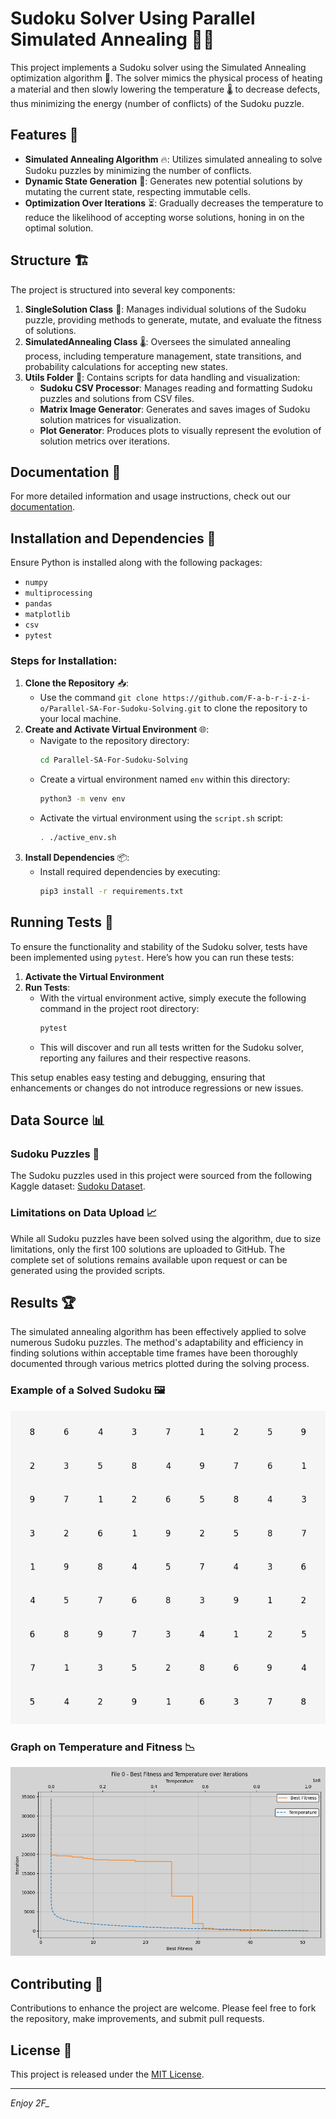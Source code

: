 # Sudoku Solver Using Parallel Simulated Annealing 🧊🔥

This project implements a Sudoku solver using the Simulated Annealing optimization algorithm 🔄. The solver mimics the physical process of heating a material and then slowly lowering the temperature 🌡️ to decrease defects, thus minimizing the energy (number of conflicts) of the Sudoku puzzle.

## Features 🌟

- **Simulated Annealing Algorithm** 🔥: Utilizes simulated annealing to solve Sudoku puzzles by minimizing the number of conflicts.
- **Dynamic State Generation** 🔄: Generates new potential solutions by mutating the current state, respecting immutable cells.
- **Optimization Over Iterations** ⏳: Gradually decreases the temperature to reduce the likelihood of accepting worse solutions, honing in on the optimal solution.

## Structure 🏗️

The project is structured into several key components:

1. **SingleSolution Class** 🧩: Manages individual solutions of the Sudoku puzzle, providing methods to generate, mutate, and evaluate the fitness of solutions.
2. **SimulatedAnnealing Class** 🌡️: Oversees the simulated annealing process, including temperature management, state transitions, and probability calculations for accepting new states.
3. **Utils Folder** 📁: Contains scripts for data handling and visualization:
   - **Sudoku CSV Processor**: Manages reading and formatting Sudoku puzzles and solutions from CSV files.
   - **Matrix Image Generator**: Generates and saves images of Sudoku solution matrices for visualization.
   - **Plot Generator**: Produces plots to visually represent the evolution of solution metrics over iterations.

## Documentation 📖

For more detailed information and usage instructions, check out our [documentation](/Parallel-SA-For-Sudoku-Solving/docs/).

## Installation and Dependencies 🔧

Ensure Python is installed along with the following packages:
- `numpy`
- `multiprocessing`
- `pandas`
- `matplotlib`
- `csv`
- `pytest`

### Steps for Installation:

1. **Clone the Repository** 📥: 
   - Use the command `git clone https://github.com/F-a-b-r-i-z-i-o/Parallel-SA-For-Sudoku-Solving.git` to clone the repository to your local machine.
2. **Create and Activate Virtual Environment** 🌐:
   - Navigate to the repository directory:
     ```bash
     cd Parallel-SA-For-Sudoku-Solving
     ```
   - Create a virtual environment named `env` within this directory:
     ```bash
     python3 -m venv env
     ```
   - Activate the virtual environment using the `script.sh` script:
     ```bash
     . ./active_env.sh
     ```
3. **Install Dependencies** 📦:
   - Install required dependencies by executing:
     ```bash
     pip3 install -r requirements.txt
     ```

## Running Tests 🧪

To ensure the functionality and stability of the Sudoku solver, tests have been implemented using `pytest`. Here’s how you can run these tests:

1. **Activate the Virtual Environment**
2. **Run Tests**:
   - With the virtual environment active, simply execute the following command in the project root directory:
     ```bash
     pytest
     ```
   - This will discover and run all tests written for the Sudoku solver, reporting any failures and their respective reasons.

This setup enables easy testing and debugging, ensuring that enhancements or changes do not introduce regressions or new issues.

## Data Source 📊
 
### Sudoku Puzzles 🧩

The Sudoku puzzles used in this project were sourced from the following Kaggle dataset: [Sudoku Dataset](https://www.kaggle.com/datasets/bryanpark/sudoku).

### Limitations on Data Upload 📈

While all Sudoku puzzles have been solved using the algorithm, due to size limitations, only the first 100 solutions are uploaded to GitHub. The complete set of solutions remains available upon request or can be generated using the provided scripts.

## Results 🏆

The simulated annealing algorithm has been effectively applied to solve numerous Sudoku puzzles. The method's adaptability and efficiency in finding solutions within acceptable time frames have been thoroughly documented through various metrics plotted during the solving process.

### Example of a Solved Sudoku 🖼️

<p align="center">
  <img src="/matrix_images/matrix_image_0.png">
</p>

### Graph on Temperature and Fitness 📉

<p align="center">
  <img src="/plots/additional_info_plot_0.png">
</p>

## Contributing 🤝

Contributions to enhance the project are welcome. Please feel free to fork the repository, make improvements, and submit pull requests.

## License 📄

This project is released under the [MIT License](/LICENSE).

---

*Enjoy 2F_*
